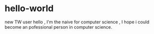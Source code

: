 # hello-world
new TW user
hello  , I'm the naive for computer science , I hope i could become an pofessional person in computer science. 
